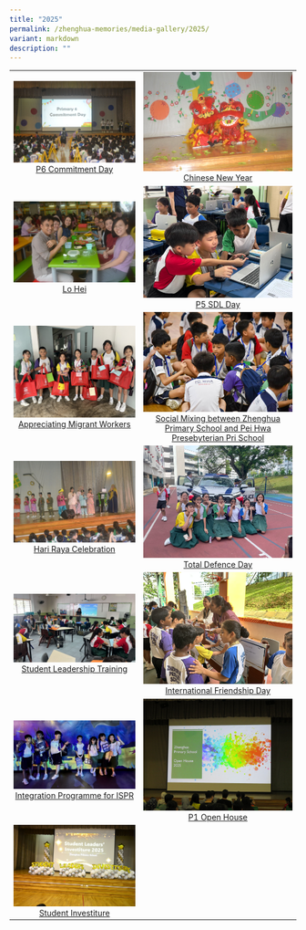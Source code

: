 ```yaml
---
title: "2025"
permalink: /zhenghua-memories/media-gallery/2025/
variant: markdown
description: ""
---
```

|                 |                                     |
|:-------------:|:----------------:|
| ![](/images/Media%20gallery/2025/P6_Commitment_Day.jpg) <a href="https://photos.app.goo.gl/x9P4YbTtznpv7Kqh6" target="_blank"> P6 Commitment Day</a>      |![](/images/Media%20gallery/2025/CNY.jpg)    <a href="https://photos.app.goo.gl/83Lvk4StkDpyZzDv6" target="_blank"> Chinese New Year</a>
|  ![](/images/Media%20gallery/2025/Lo_Hei.jpg) <a href="https://photos.app.goo.gl/vji2wVsuUoNnZLFw5" target="_blank"> Lo Hei</a>      | ![](/images/Media%20gallery/2025/P5_SDL_Day.jpg) <a href="https://photos.app.goo.gl/nH5AiPLu5W2Ujq9F6" target="_blank"> P5 SDL Day</a>    |
![](/images/Media%20gallery/2025/Appreciating_Migrant_Workers.jpg) <a href="https://photos.app.goo.gl/cas81rY6dq4ZUR8eA" target="_blank"> Appreciating Migrant Workers</a>      | ![](/images/Media%20gallery/2025/Social_Mixing_between_Zhenghua_Primary_School_and_Pei_Hwa_Presebyterian_Pri_School.jpg) <a href="https://photos.app.goo.gl/YZyfsYkDYwbmdU5P9" target="_blank"> Social Mixing between Zhenghua Primary School and Pei Hwa Presebyterian Pri School</a>      | 
![](/images/Media%20gallery/2025/Hari_Raya_Celebration.jpg) <a href="https://photos.app.goo.gl/UgvjU3pjagV78mcp8" target="_blank"> Hari Raya Celebration</a>     | ![](/images/Media%20gallery/2025/Total_Defence_Day.jpg) <a href="https://photos.app.goo.gl/YqRMwmgbUtuzEmHRA" target="_blank"> Total Defence Day</a>      | 
![](/images/Media%20gallery/2025/Student_Leadership_Training.jpg) <a href="https://photos.app.goo.gl/k7GczQXRpUAZPMp16" target="_blank"> Student Leadership Training</a>      | ![](/images/Media%20gallery/2025/International_Friendship_Day.jpg) <a href="https://photos.app.goo.gl/JFtYLJDnTbimATR59" target="_blank"> International Friendship Day</a>      | 
![](/images/Media%20gallery/2025/Integration_Programme_for_ISPR.jpg) <a href="https://photos.app.goo.gl/T8iS6bGxGcvHNN7j8" target="_blank"> Integration Programme for ISPR</a>      | ![](/images/Media%20gallery/2025/P1_Open_House.jpg) <a href="https://photos.app.goo.gl/BvQ7dXQuwyKQUdXw6" target="_blank"> P1 Open House</a>      |
![](/images/Media%20gallery/2025/Student_Investiture.jpg) <a href="https://photos.app.goo.gl/XW97YkreXyUqtM2x8" target="_blank"> Student Investiture</a>      |